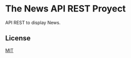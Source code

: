 # The News API REST Proyect

API REST to display News.

## License
[MIT](https://choosealicense.com/licenses/mit/)